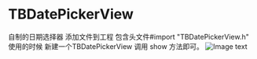 # TBDatePickerView
自制的日期选择器
添加文件到工程 包含头文件#import "TBDatePickerView.h"   使用的时候 新建一个TBDatePickerView 调用 show 方法即可。
![Image text](https://raw.githubusercontent.com/joyang231/TBDatePickerView/master/TBDatePickerViewDemo/img-finder/TBDatePickerView_gif.gif)
